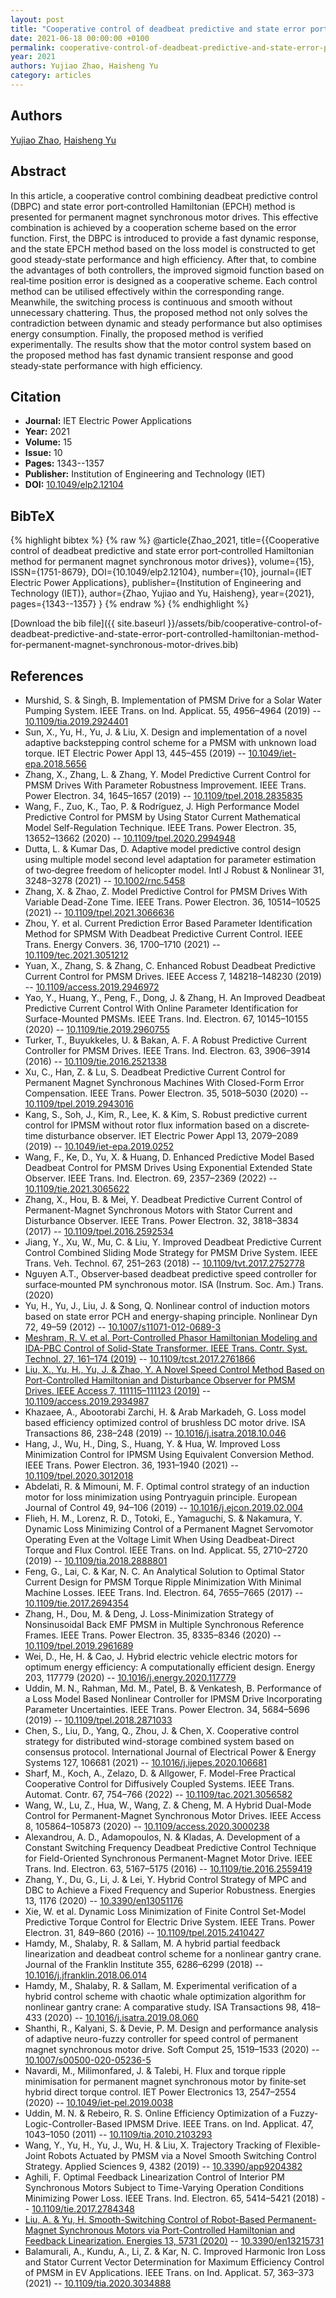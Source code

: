 ```yaml
---
layout: post
title: "Cooperative control of deadbeat predictive and state error port‐controlled Hamiltonian method for permanent magnet synchronous motor drives"
date: 2021-06-18 00:00:00 +0100
permalink: cooperative-control-of-deadbeat-predictive-and-state-error-port-controlled-hamiltonian-method-for-permanent-magnet-synchronous-motor-drives
year: 2021
authors: Yujiao Zhao, Haisheng Yu
category: articles
---
```

 
## Authors
[Yujiao Zhao](authors/yujiao-zhao), [Haisheng Yu](authors/haisheng-yu)
 
## Abstract
In this article, a cooperative control combining deadbeat predictive control (DBPC) and state error port‐controlled Hamiltonian (EPCH) method is presented for permanent magnet synchronous motor drives. This effective combination is achieved by a cooperation scheme based on the error function. First, the DBPC is introduced to provide a fast dynamic response, and the state EPCH method based on the loss model is constructed to get good steady‐state performance and high efficiency. After that, to combine the advantages of both controllers, the improved sigmoid function based on real‐time position error is designed as a cooperative scheme. Each control method can be utilised effectively within the corresponding range. Meanwhile, the switching process is continuous and smooth without unnecessary chattering. Thus, the proposed method not only solves the contradiction between dynamic and steady performance but also optimises energy consumption. Finally, the proposed method is verified experimentally. The results show that the motor control system based on the proposed method has fast dynamic transient response and good steady‐state performance with high efficiency.
 
## Citation
- **Journal:** IET Electric Power Applications
- **Year:** 2021
- **Volume:** 15
- **Issue:** 10
- **Pages:** 1343--1357
- **Publisher:** Institution of Engineering and Technology (IET)
- **DOI:** [10.1049/elp2.12104](https://doi.org/10.1049/elp2.12104)
 
## BibTeX
{% highlight bibtex %}
{% raw %}
@article{Zhao_2021,
  title={{Cooperative control of deadbeat predictive and state error port‐controlled Hamiltonian method for permanent magnet synchronous motor drives}},
  volume={15},
  ISSN={1751-8679},
  DOI={10.1049/elp2.12104},
  number={10},
  journal={IET Electric Power Applications},
  publisher={Institution of Engineering and Technology (IET)},
  author={Zhao, Yujiao and Yu, Haisheng},
  year={2021},
  pages={1343--1357}
}
{% endraw %}
{% endhighlight %}
 
[Download the bib file]({{ site.baseurl }}/assets/bib/cooperative-control-of-deadbeat-predictive-and-state-error-port-controlled-hamiltonian-method-for-permanent-magnet-synchronous-motor-drives.bib)
 
## References
- Murshid, S. & Singh, B. Implementation of PMSM Drive for a Solar Water Pumping System. IEEE Trans. on Ind. Applicat. 55, 4956–4964 (2019) -- [10.1109/tia.2019.2924401](https://doi.org/10.1109/tia.2019.2924401)
- Sun, X., Yu, H., Yu, J. & Liu, X. Design and implementation of a novel adaptive backstepping control scheme for a PMSM with unknown load torque. IET Electric Power Appl 13, 445–455 (2019) -- [10.1049/iet-epa.2018.5656](https://doi.org/10.1049/iet-epa.2018.5656)
- Zhang, X., Zhang, L. & Zhang, Y. Model Predictive Current Control for PMSM Drives With Parameter Robustness Improvement. IEEE Trans. Power Electron. 34, 1645–1657 (2019) -- [10.1109/tpel.2018.2835835](https://doi.org/10.1109/tpel.2018.2835835)
- Wang, F., Zuo, K., Tao, P. & Rodríguez, J. High Performance Model Predictive Control for PMSM by Using Stator Current Mathematical Model Self-Regulation Technique. IEEE Trans. Power Electron. 35, 13652–13662 (2020) -- [10.1109/tpel.2020.2994948](https://doi.org/10.1109/tpel.2020.2994948)
- Dutta, L. & Kumar Das, D. Adaptive model predictive control design using multiple model second level adaptation for parameter estimation of two‐degree freedom of helicopter model. Intl J Robust &amp; Nonlinear 31, 3248–3278 (2021) -- [10.1002/rnc.5458](https://doi.org/10.1002/rnc.5458)
- Zhang, X. & Zhao, Z. Model Predictive Control for PMSM Drives With Variable Dead-Zone Time. IEEE Trans. Power Electron. 36, 10514–10525 (2021) -- [10.1109/tpel.2021.3066636](https://doi.org/10.1109/tpel.2021.3066636)
- Zhou, Y. et al. Current Prediction Error Based Parameter Identification Method for SPMSM With Deadbeat Predictive Current Control. IEEE Trans. Energy Convers. 36, 1700–1710 (2021) -- [10.1109/tec.2021.3051212](https://doi.org/10.1109/tec.2021.3051212)
- Yuan, X., Zhang, S. & Zhang, C. Enhanced Robust Deadbeat Predictive Current Control for PMSM Drives. IEEE Access 7, 148218–148230 (2019) -- [10.1109/access.2019.2946972](https://doi.org/10.1109/access.2019.2946972)
- Yao, Y., Huang, Y., Peng, F., Dong, J. & Zhang, H. An Improved Deadbeat Predictive Current Control With Online Parameter Identification for Surface-Mounted PMSMs. IEEE Trans. Ind. Electron. 67, 10145–10155 (2020) -- [10.1109/tie.2019.2960755](https://doi.org/10.1109/tie.2019.2960755)
- Turker, T., Buyukkeles, U. & Bakan, A. F. A Robust Predictive Current Controller for PMSM Drives. IEEE Trans. Ind. Electron. 63, 3906–3914 (2016) -- [10.1109/tie.2016.2521338](https://doi.org/10.1109/tie.2016.2521338)
- Xu, C., Han, Z. & Lu, S. Deadbeat Predictive Current Control for Permanent Magnet Synchronous Machines With Closed-Form Error Compensation. IEEE Trans. Power Electron. 35, 5018–5030 (2020) -- [10.1109/tpel.2019.2943016](https://doi.org/10.1109/tpel.2019.2943016)
- Kang, S., Soh, J., Kim, R., Lee, K. & Kim, S. Robust predictive current control for IPMSM without rotor flux information based on a discrete‐time disturbance observer. IET Electric Power Appl 13, 2079–2089 (2019) -- [10.1049/iet-epa.2019.0252](https://doi.org/10.1049/iet-epa.2019.0252)
- Wang, F., Ke, D., Yu, X. & Huang, D. Enhanced Predictive Model Based Deadbeat Control for PMSM Drives Using Exponential Extended State Observer. IEEE Trans. Ind. Electron. 69, 2357–2369 (2022) -- [10.1109/tie.2021.3065622](https://doi.org/10.1109/tie.2021.3065622)
- Zhang, X., Hou, B. & Mei, Y. Deadbeat Predictive Current Control of Permanent-Magnet Synchronous Motors with Stator Current and Disturbance Observer. IEEE Trans. Power Electron. 32, 3818–3834 (2017) -- [10.1109/tpel.2016.2592534](https://doi.org/10.1109/tpel.2016.2592534)
- Jiang, Y., Xu, W., Mu, C. & Liu, Y. Improved Deadbeat Predictive Current Control Combined Sliding Mode Strategy for PMSM Drive System. IEEE Trans. Veh. Technol. 67, 251–263 (2018) -- [10.1109/tvt.2017.2752778](https://doi.org/10.1109/tvt.2017.2752778)
- Nguyen A.T., Observer‐based deadbeat predictive speed controller for surface‐mounted PM synchronous motor. ISA (Instrum. Soc. Am.) Trans. (2020)
- Yu, H., Yu, J., Liu, J. & Song, Q. Nonlinear control of induction motors based on state error PCH and energy-shaping principle. Nonlinear Dyn 72, 49–59 (2012) -- [10.1007/s11071-012-0689-3](https://doi.org/10.1007/s11071-012-0689-3)
- [Meshram, R. V. et al. Port-Controlled Phasor Hamiltonian Modeling and IDA-PBC Control of Solid-State Transformer. IEEE Trans. Contr. Syst. Technol. 27, 161–174 (2019)](port-controlled-phasor-hamiltonian-modeling-and-ida-pbc-control-of-solid-state-transformer) -- [10.1109/tcst.2017.2761866](https://doi.org/10.1109/tcst.2017.2761866)
- [Liu, X., Yu, H., Yu, J. & Zhao, Y. A Novel Speed Control Method Based on Port-Controlled Hamiltonian and Disturbance Observer for PMSM Drives. IEEE Access 7, 111115–111123 (2019)](a-novel-speed-control-method-based-on-port-controlled-hamiltonian-and-disturbance-observer-for-pmsm-drives) -- [10.1109/access.2019.2934987](https://doi.org/10.1109/access.2019.2934987)
- Khazaee, A., Abootorabi Zarchi, H. & Arab Markadeh, G. Loss model based efficiency optimized control of brushless DC motor drive. ISA Transactions 86, 238–248 (2019) -- [10.1016/j.isatra.2018.10.046](https://doi.org/10.1016/j.isatra.2018.10.046)
- Hang, J., Wu, H., Ding, S., Huang, Y. & Hua, W. Improved Loss Minimization Control for IPMSM Using Equivalent Conversion Method. IEEE Trans. Power Electron. 36, 1931–1940 (2021) -- [10.1109/tpel.2020.3012018](https://doi.org/10.1109/tpel.2020.3012018)
- Abdelati, R. & Mimouni, M. F. Optimal control strategy of an induction motor for loss minimization using Pontryaguin principle. European Journal of Control 49, 94–106 (2019) -- [10.1016/j.ejcon.2019.02.004](https://doi.org/10.1016/j.ejcon.2019.02.004)
- Flieh, H. M., Lorenz, R. D., Totoki, E., Yamaguchi, S. & Nakamura, Y. Dynamic Loss Minimizing Control of a Permanent Magnet Servomotor Operating Even at the Voltage Limit When Using Deadbeat-Direct Torque and Flux Control. IEEE Trans. on Ind. Applicat. 55, 2710–2720 (2019) -- [10.1109/tia.2018.2888801](https://doi.org/10.1109/tia.2018.2888801)
- Feng, G., Lai, C. & Kar, N. C. An Analytical Solution to Optimal Stator Current Design for PMSM Torque Ripple Minimization With Minimal Machine Losses. IEEE Trans. Ind. Electron. 64, 7655–7665 (2017) -- [10.1109/tie.2017.2694354](https://doi.org/10.1109/tie.2017.2694354)
- Zhang, H., Dou, M. & Deng, J. Loss-Minimization Strategy of Nonsinusoidal Back EMF PMSM in Multiple Synchronous Reference Frames. IEEE Trans. Power Electron. 35, 8335–8346 (2020) -- [10.1109/tpel.2019.2961689](https://doi.org/10.1109/tpel.2019.2961689)
- Wei, D., He, H. & Cao, J. Hybrid electric vehicle electric motors for optimum energy efficiency: A computationally efficient design. Energy 203, 117779 (2020) -- [10.1016/j.energy.2020.117779](https://doi.org/10.1016/j.energy.2020.117779)
- Uddin, M. N., Rahman, Md. M., Patel, B. & Venkatesh, B. Performance of a Loss Model Based Nonlinear Controller for IPMSM Drive Incorporating Parameter Uncertainties. IEEE Trans. Power Electron. 34, 5684–5696 (2019) -- [10.1109/tpel.2018.2871033](https://doi.org/10.1109/tpel.2018.2871033)
- Chen, S., Liu, D., Yang, Q., Zhou, J. & Chen, X. Cooperative control strategy for distributed wind-storage combined system based on consensus protocol. International Journal of Electrical Power &amp; Energy Systems 127, 106681 (2021) -- [10.1016/j.ijepes.2020.106681](https://doi.org/10.1016/j.ijepes.2020.106681)
- Sharf, M., Koch, A., Zelazo, D. & Allgower, F. Model-Free Practical Cooperative Control for Diffusively Coupled Systems. IEEE Trans. Automat. Contr. 67, 754–766 (2022) -- [10.1109/tac.2021.3056582](https://doi.org/10.1109/tac.2021.3056582)
- Wang, W., Lu, Z., Hua, W., Wang, Z. & Cheng, M. A Hybrid Dual-Mode Control for Permanent-Magnet Synchronous Motor Drives. IEEE Access 8, 105864–105873 (2020) -- [10.1109/access.2020.3000238](https://doi.org/10.1109/access.2020.3000238)
- Alexandrou, A. D., Adamopoulos, N. & Kladas, A. Development of a Constant Switching Frequency Deadbeat Predictive Control Technique for Field-Oriented Synchronous Permanent-Magnet Motor Drive. IEEE Trans. Ind. Electron. 63, 5167–5175 (2016) -- [10.1109/tie.2016.2559419](https://doi.org/10.1109/tie.2016.2559419)
- Zhang, Y., Du, G., Li, J. & Lei, Y. Hybrid Control Strategy of MPC and DBC to Achieve a Fixed Frequency and Superior Robustness. Energies 13, 1176 (2020) -- [10.3390/en13051176](https://doi.org/10.3390/en13051176)
- Xie, W. et al. Dynamic Loss Minimization of Finite Control Set-Model Predictive Torque Control for Electric Drive System. IEEE Trans. Power Electron. 31, 849–860 (2016) -- [10.1109/tpel.2015.2410427](https://doi.org/10.1109/tpel.2015.2410427)
- Hamdy, M., Shalaby, R. & Sallam, M. A hybrid partial feedback linearization and deadbeat control scheme for a nonlinear gantry crane. Journal of the Franklin Institute 355, 6286–6299 (2018) -- [10.1016/j.jfranklin.2018.06.014](https://doi.org/10.1016/j.jfranklin.2018.06.014)
- Hamdy, M., Shalaby, R. & Sallam, M. Experimental verification of a hybrid control scheme with chaotic whale optimization algorithm for nonlinear gantry crane: A comparative study. ISA Transactions 98, 418–433 (2020) -- [10.1016/j.isatra.2019.08.060](https://doi.org/10.1016/j.isatra.2019.08.060)
- Shanthi, R., Kalyani, S. & Devie, P. M. Design and performance analysis of adaptive neuro-fuzzy controller for speed control of permanent magnet synchronous motor drive. Soft Comput 25, 1519–1533 (2020) -- [10.1007/s00500-020-05236-5](https://doi.org/10.1007/s00500-020-05236-5)
- Navardi, M., Milimonfared, J. & Talebi, H. Flux and torque ripple minimisation for permanent magnet synchronous motor by finite‐set hybrid direct torque control. IET Power Electronics 13, 2547–2554 (2020) -- [10.1049/iet-pel.2019.0038](https://doi.org/10.1049/iet-pel.2019.0038)
- Uddin, M. N. & Rebeiro, R. S. Online Efficiency Optimization of a Fuzzy-Logic-Controller-Based IPMSM Drive. IEEE Trans. on Ind. Applicat. 47, 1043–1050 (2011) -- [10.1109/tia.2010.2103293](https://doi.org/10.1109/tia.2010.2103293)
- Wang, Y., Yu, H., Yu, J., Wu, H. & Liu, X. Trajectory Tracking of Flexible-Joint Robots Actuated by PMSM via a Novel Smooth Switching Control Strategy. Applied Sciences 9, 4382 (2019) -- [10.3390/app9204382](https://doi.org/10.3390/app9204382)
- Aghili, F. Optimal Feedback Linearization Control of Interior PM Synchronous Motors Subject to Time-Varying Operation Conditions Minimizing Power Loss. IEEE Trans. Ind. Electron. 65, 5414–5421 (2018) -- [10.1109/tie.2017.2784348](https://doi.org/10.1109/tie.2017.2784348)
- [Liu, A. & Yu, H. Smooth-Switching Control of Robot-Based Permanent-Magnet Synchronous Motors via Port-Controlled Hamiltonian and Feedback Linearization. Energies 13, 5731 (2020)](smooth-switching-control-of-robot-based-permanent-magnet-synchronous-motors-via-port-controlled-hamiltonian-and-feedback-linearization) -- [10.3390/en13215731](https://doi.org/10.3390/en13215731)
- Balamurali, A., Kundu, A., Li, Z. & Kar, N. C. Improved Harmonic Iron Loss and Stator Current Vector Determination for Maximum Efficiency Control of PMSM in EV Applications. IEEE Trans. on Ind. Applicat. 57, 363–373 (2021) -- [10.1109/tia.2020.3034888](https://doi.org/10.1109/tia.2020.3034888)

